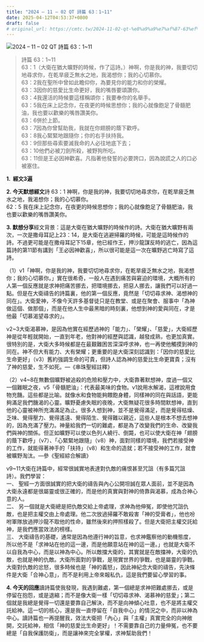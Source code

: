 ```yaml
---
title: "2024 – 11 – 02 QT 詩篇 63：1~11"
date: 2025-04-12T04:53:37+0800
draft: false
# original_url: https://cmtc.tw/2024-11-02-qt-%e8%a9%a9%e7%af%87-63%ef%bc%9a111
---
```


![2024 – 11 – 02 QT 詩篇 63：1~11](/images/qt.jpg  "2024 – 11 – 02 QT 詩篇 63：1~11")

> 詩篇 63：1~11  
> 63：1（大衛在猶大曠野的時候，作了這詩。）神啊，你是我的神，我要切切地尋求你，在乾旱疲乏無水之地，我渴想你；我的心切慕你。  
> 63：2我在聖所中曾如此瞻仰你，為要見你的能力和你的榮耀。  
> 63：3因你的慈愛比生命更好，我的嘴唇要頌讚你。  
> 63：4我還活的時候要這樣稱頌你；我要奉你的名舉手。  
> 63：5我在床上記念你，在夜更的時候思想你；我的心就像飽足了骨髓肥油，我也要以歡樂的嘴唇讚美你。  
> 63：6併於上節。  
> 63：7因為你曾幫助我，我就在你翅膀的蔭下歡呼。  
> 63：8我心緊緊地跟隨你；你的右手扶持我。  
> 63：9但那些尋索要滅我命的人必往地底下去；  
> 63：10他們必被刀劍所殺，被野狗所吃。  
> 63：11但是王必因神歡喜。凡指著他發誓的必要誇口，因為說謊之人的口必被塞住。

**1.  經文3遍**

**2. 今天默想經文**詩 63：1 神啊，你是我的神，我要切切地尋求你，在乾旱疲乏無水之地，我渴想你；我的心切慕你。  
62：5 我在床上記念你，在夜更的時候思想你；我的心就像飽足了骨髓肥油，我也要以歡樂的嘴唇讚美你。

**3. 默想分享**經文背景：這是大衛在猶大曠野的時候作的詩。大衛在猶大曠野有兩次，一次是撒母耳記上23：14，是大衛在逃避掃羅的時候，可能是這時候作的詩。不過更可能是在撒母耳記下15章，他已經作王，押沙龍謀反時的逃亡，因為這篇詩的第11節有講到「王必因神歡喜」，所以很可能是這一次在曠野逃亡時寫了這詩。

（1）v1「神啊，你是我的神，我要切切地尋求你，在乾旱疲乏無水之地，我渴想你；我的心切慕你。」實在很希奇，一般人在遇到痛苦與窘迫的環境，大概所有的人第一個反應就是求神把痛苦挪去，把環境挪去，把惡人挪去，讓我們可以好過一點。但是在大衛禱告的詩篇裏，他的第一個反應，竟然是「切切尋求神、渴想神的同在」。大衛愛神，不像今天許多基督徒只是在教堂、或是在聚會、服事中「為神做這個、做那個」，而是在他人生中最黑暗的時刻裏，他想到神的愛與同在，才是他最「切慕渴望尋求的」。

v2~3大衛渴慕神，是因為他實在經歷過神的「能力」、「榮耀」、「慈愛」，大衛經歷神是從年輕就開始，一直到年老，他對神的經歷與認識，越發成熟，也更加真實。很特別的是，大衛大多時候都是在最艱難困苦深深呼求神，也一再使他觸摸到神的同在。神不但大有能力、大有榮耀；更重要的是大衛深刻認識到：「因你的慈愛比生命更好」（v3）舊約強調生命的可貴，但詩人認為神的慈愛比生命更寶貴；沒有了神的慈愛，生不如死。―《串珠聖經註釋》

（2）v4~8在無數個曠野被追殺的危險和壓力中，大衛靠著默想神，度過一個又一個難眠之夜，v5「骨髓肥油」：代表最美味的食物。v1說用水解渴，這裡說用食物充饑。這些都是比喻。就像水和食物能夠餵飽身體，同樣神的同在與話語，更能夠滿足我們饑渴的心靈。曠野憂慮失眠的夜晚，大衛無疑花很多時間默想神，直到他的心靈被神所充滿滿足為止。很多人想到神，並不是覺得滿足，而是覺得枯燥、乏味、覺得壓力、覺得遙遠、覺得陌生、覺得難以親近，這些人是根本不想去想神的，因為充滿了壓力。神量給我們一切的難處，都是為了改變我們的生命、改變我們與神的關係。但正如曠野可以使以色列人繞行、倒斃，也可以使大衛在神「翅膀的蔭下歡呼」（v7）、「心緊緊地跟隨」（v8）神，面對同樣的環境，我們若接受神的工作，就能得著神手的「扶持」（v8）和生命的造就；若不接受神的工作，就會被曠野淘汰。―參《聖經綜合解讀》

v9~11大衛在詩篇中，經常很誠實地表達對仇敵的痛恨甚至咒詛（有多篇咒詛詩）。我們學習：  
一、 聖經一方面很誠實的把大衛的禱告與內心公開坦誠在眾人面前，並不是因為大衛永遠都是很屬靈或很正確的，而是他的真實與對神的倚靠與渴慕，成為合神心意的人。  
二、 另一個就是大衛總是把仇敵交給上帝處理，求神為他伸冤，即使他咒詛仇敵，也是把主權交由上帝處理。他二次放過掃羅不敢殺害「神的受膏者」，他也吩咐軍隊放過押沙龍不取他的性命，雖然後來約押照樣殺了。但是大衛把主權交託給神，是我們應當效法的榜樣。  
三、 大衛禱告的基礎，通常是因為他遵行神的旨意，也求神鑑察他的動機態度，所以他不是「求神站在他的這一邊，而是他願意站在神的這一邊。」也就是大衛不以自我為中心，而是以神為中心。所以敵擋大衛的，其實就是在敵擋神，大衛的仇敵，也就是神的仇敵。大衛所面對的爭戰，是現實世界的爭戰，也是屬靈的爭戰。大衛對仇敵的忿怒，很多時候也是「神的義怒」，因此神紀念大衛的禱告，先決條件是大衛「合神心意」，而不是利用上帝來報私仇，這是我們要留心學習的事。

**4. 今天的回應**讀詩篇使我發現，我遇到難處，第一個總是求神把難處挪去，或是停留在抱怨，或是退縮；而不是像大衛一樣「切切尋求神、渴慕神的慈愛」；第二個就是我總是覺得一切還是要靠自己解決，而不是向神傾心吐意，也不是將主權交託給神。這一切的核心，還是我一直停留在「自我中心」的情況之中，而非以神為中心。讀詩篇也一再提醒我，效法大衛把「內心」與「主權」真實完全的向神敞開，交託給神，相信「神的慈愛比生命更好」！不需要靠自己的力量伸冤，也不要總是「自我保護防衛」，而是讓神來完全掌權，求神幫助我們！